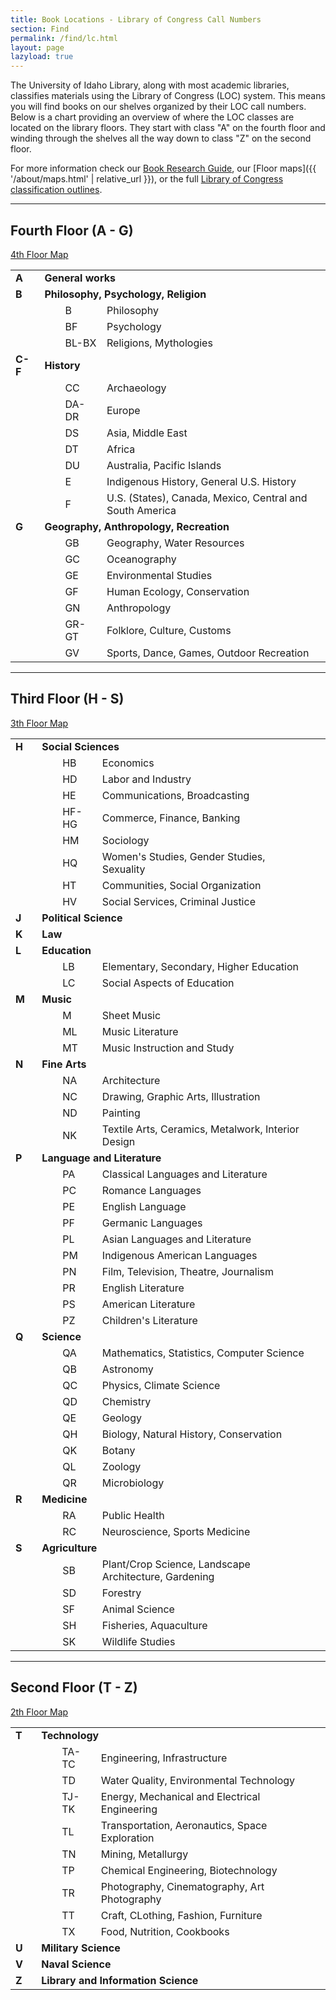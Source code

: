 ```yaml
---
title: Book Locations - Library of Congress Call Numbers
section: Find
permalink: /find/lc.html
layout: page
lazyload: true
---
```


The University of Idaho Library, along with most academic libraries, classifies materials using the Library of Congress (LOC) system. 
This means you will find books on our shelves organized by their LOC call numbers. 
Below is a chart providing an overview of where the LOC classes are located on the library floors.
They start with class "A" on the fourth floor and winding through the shelves all the way down to class "Z" on the second floor.

For more information check our [Book Research Guide](https://libguides.uidaho.edu/c.php?g=363237&p=2453519), our [Floor maps]({{ '/about/maps.html' | relative_url }}), or the full [Library of Congress classification outlines](https://www.loc.gov/catdir/cpso/lcco/).

-------------------

## Fourth Floor (A - G) 

<a href="{{ '/about/maps.html#lg=1&slide=3' | relative_url }}" class="btn btn-sm btn-outline-ponderosa-pine" target="_blank" rel="noopener"><span class="fas fa-map-marker-alt"></span> 4th Floor Map</a>

<table>
  <tbody>
    <tr>
      <td width="36" height="12">
        <b>
          <a name="A">A</a>
        </b>
      </td>
      <td width="617" height="12" colspan="4">
        <b>General works</b>
      </td>
    </tr>
    <tr>
      <td width="36" height="12">
        <b>
          <a name="B">B</a>
        </b>
      </td>
      <td width="617" height="12" colspan="4">
        <b>Philosophy, Psychology, Religion</b>
      </td>
    </tr>
    <tr>
      <td width="36" height="12"></td>
      <td width="20" height="12"></td>
      <td width="48" height="12">B</td>
      <td width="400" height="12">Philosophy</td>
    </tr>
    <tr>
      <td width="36" height="12"></td>
      <td width="20" height="12"></td>
      <td width="48" height="12">BF</td>
      <td width="400" height="12">Psychology</td>
    </tr>
    <tr>
      <td width="36" height="12"></td>
      <td width="20" height="12"></td>
      <td width="48" height="12">BL-BX</td>
      <td width="400" height="12">Religions, Mythologies</td>
    </tr>
    <tr>
      <td width="36" height="12">
        <b>
          <a name="C-F">C-F</a>
        </b>
      </td>
      <td width="617" height="12" colspan="4">
        <b>History</b>
      </td>
    </tr>
    <tr>
      <td width="36" height="12"></td>
      <td width="20" height="12"></td>
      <td width="48" height="12">CC</td>
      <td width="400" height="12">Archaeology</td>
    </tr>
    <tr>
      <td width="36" height="12"></td>
      <td width="20" height="12"></td>
      <td width="48" height="12">DA-DR</td>
      <td width="400" height="12">Europe</td>
    </tr>
    <tr>
      <td width="36" height="12"></td>
      <td width="20" height="12"></td>
      <td width="48" height="12">DS</td>
      <td width="400" height="12">Asia, Middle East</td>
    </tr>
    <tr>
      <td width="36" height="12"></td>
      <td width="20" height="12"></td>
      <td width="48" height="12">DT</td>
      <td width="400" height="12">Africa</td>
    </tr>
    <tr>
      <td width="36" height="12"></td>
      <td width="20" height="12"></td>
      <td width="48" height="12">DU</td>
      <td width="400" height="12">Australia, Pacific Islands</td>
    </tr>
    <tr>
      <td width="36" height="12"></td>
      <td width="20" height="12"></td>
      <td width="48" height="12">E</td>
      <td width="400" height="12">Indigenous History, General U.S. History</td>
    </tr>
    <tr>
      <td width="36" height="12"></td>
      <td width="20" height="12"></td>
      <td width="48" height="12">F</td>
      <td width="400" height="12">U.S. (States), Canada, Mexico, Central and South America</td>
    </tr>
    <tr>
      <td width="36" height="12">
        <b>
          <a name="G">G</a>
        </b>
      </td>
      <td width="603" height="12" colspan="3">
        <b>Geography, Anthropology, Recreation</b>
      </td>
    </tr>
    <tr>
      <td width="36" height="12"></td>
      <td width="20" height="12"></td>
      <td width="48" height="12">GB</td>
      <td width="400" height="12">Geography, Water Resources</td>
    </tr>
    <tr>
      <td width="36" height="12"></td>
      <td width="20" height="12"></td>
      <td width="48" height="12">GC</td>
      <td width="400" height="12">Oceanography</td>
    </tr>
    <tr>
      <td width="36" height="12"></td>
      <td width="20" height="12"></td>
      <td width="48" height="12">GE</td>
      <td width="400" height="12">Environmental Studies</td>
    </tr>
    <tr>
      <td width="36" height="12"></td>
      <td width="20" height="12"></td>
      <td width="48" height="12">GF</td>
      <td width="400" height="12">Human Ecology, Conservation</td>
    </tr>
    <tr>
      <td width="36" height="12"></td>
      <td width="20" height="12"></td>
      <td width="48" height="12">GN</td>
      <td width="400" height="12">Anthropology</td>
    </tr>
    <tr>
      <td width="36" height="12"></td>
      <td width="20" height="12"></td>
      <td width="48" height="12">GR-GT</td>
      <td width="400" height="12">Folklore, Culture, Customs</td>
    </tr>
    <tr>
      <td width="36" height="12"></td>
      <td width="20" height="12"></td>
      <td width="48" height="12">GV</td>
      <td width="400" height="12">Sports, Dance, Games, Outdoor Recreation</td>
    </tr>
  </tbody>
</table>

---------------------

## Third Floor (H - S)

<a href="{{ '/about/maps.html#lg=1&slide=2' | relative_url }}" class="btn btn-sm btn-outline-ponderosa-pine" target="_blank" rel="noopener"><span class="fas fa-map-marker-alt"></span> 3th Floor Map</a>

<table>
  <tbody>
    <tr>
      <td width="36" height="12">
        <b>
          <a name="H">H</a>
        </b>
      </td>
      <td width="603" height="12" colspan="3">
        <b>Social Sciences</b>
      </td>
      <td width="14" height="12" align="center">&nbsp;</td>
    </tr>
    <tr>
      <td width="36" height="12">&nbsp;</td>
      <td width="20" height="12">&nbsp;</td>
      <td width="48" height="12">HB</td>
      <td width="400" height="12">Economics</td>
    </tr>
    <tr>
      <td width="36" height="12">&nbsp;</td>
      <td width="20" height="12">&nbsp;</td>
      <td width="48" height="12">HD</td>
      <td width="400" height="12">Labor and Industry</td>
    </tr>
    <tr>
      <td width="36" height="12">&nbsp;</td>
      <td width="20" height="12">&nbsp;</td>
      <td width="48" height="12">HE</td>
      <td width="400" height="12">Communications, Broadcasting</td>
    </tr>
    <tr>
      <td width="36" height="12">&nbsp;</td>
      <td width="20" height="12">&nbsp;</td>
      <td width="48" height="12">HF-HG</td>
      <td width="400" height="12">Commerce, Finance, Banking</td>
    </tr>
    <tr>
      <td width="36" height="12">&nbsp;</td>
      <td width="20" height="12">&nbsp;</td>
      <td width="48" height="12">HM</td>
      <td width="400" height="12">Sociology</td>
    </tr>
    <tr>
      <td width="36" height="12">&nbsp;</td>
      <td width="20" height="12">&nbsp;</td>
      <td width="48" height="12">HQ</td>
      <td width="400" height="12">Women's Studies, Gender Studies, Sexuality</td>
    </tr>
    <tr>
      <td width="36" height="12">&nbsp;</td>
      <td width="20" height="12">&nbsp;</td>
      <td width="48" height="12">HT</td>
      <td width="400" height="12">Communities, Social Organization</td>
    </tr>
    <tr>
      <td width="36" height="12">&nbsp;</td>
      <td width="20" height="12">&nbsp;</td>
      <td width="48" height="12">HV</td>
      <td width="400" height="12">Social Services, Criminal Justice</td>
    </tr>
    <tr>
      <td width="36" height="12">
        <b>
          <a name="J">J</a>
        </b>
      </td>
      <td width="603" height="12" colspan="3">
        <b>Political Science</b>
      </td>
    </tr>
    <tr>
      <td width="36" height="12">
        <b>
          <a name="K">K</a>
        </b>
      </td>
      <td width="603" height="12" colspan="3">
        <b>Law</b>
      </td>
      <td width="14" height="12" align="center">&nbsp;</td>
    </tr>
    <tr>
      <td width="36" height="12">
        <b>
          <a name="L">L</a>
        </b>
      </td>
      <td width="603" height="12" colspan="3">
        <b>Education</b>
      </td>
      <td width="14" height="12" align="center">&nbsp;</td>
    </tr>
    <tr>
      <td width="36" height="12">&nbsp;</td>
      <td width="20" height="12">&nbsp;</td>
      <td width="48" height="12">LB</td>
      <td width="400" height="12">Elementary, Secondary, Higher Education</td>
    </tr>
    <tr>
      <td width="36" height="12">&nbsp;</td>
      <td width="20" height="12">&nbsp;</td>
      <td width="48" height="12">LC</td>
      <td width="400" height="12">Social Aspects of Education</td>
    </tr>
    <tr>
      <td width="36" height="12">
        <b>
          <a name="M">M</a>
        </b>
      </td>
      <td width="603" height="12" colspan="3">
        <b>Music</b>
      </td>
      <td width="14" height="12" align="center">&nbsp;</td>
    </tr>
    <tr>
      <td width="36" height="12">&nbsp;</td>
      <td width="20" height="12">&nbsp;</td>
      <td width="48" height="12">M</td>
      <td width="400" height="12">Sheet Music</td>
    </tr>
    <tr>
      <td width="36" height="12">&nbsp;</td>
      <td width="20" height="12">&nbsp;</td>
      <td width="48" height="12">ML</td>
      <td width="400" height="12">Music Literature</td>
    </tr>
    <tr>
      <td width="36" height="12">&nbsp;</td>
      <td width="20" height="12">&nbsp;</td>
      <td width="48" height="12">MT</td>
      <td width="400" height="12">Music Instruction and Study</td>
    </tr>
    <tr>
      <td width="36" height="12">
        <b>
          <a name="N">N</a>
        </b>
      </td>
      <td width="603" height="12" colspan="3">
        <b>Fine Arts</b>
      </td>
      <td width="14" height="12" align="center">&nbsp;</td>
    </tr>
    <tr>
      <td width="36" height="12">&nbsp;</td>
      <td width="20" height="12">&nbsp;</td>
      <td width="48" height="12">NA</td>
      <td width="400" height="12">Architecture</td>
    </tr>
    <tr>
      <td width="36" height="12">&nbsp;</td>
      <td width="20" height="12">&nbsp;</td>
      <td width="48" height="12">NC</td>
      <td width="400" height="12">Drawing, Graphic Arts, Illustration</td>
    </tr>
    <tr>
      <td width="36" height="12">&nbsp;</td>
      <td width="20" height="12">&nbsp;</td>
      <td width="48" height="12">ND</td>
      <td width="400" height="12">Painting</td>
    </tr>
    <tr>
      <td width="36" height="12">&nbsp;</td>
      <td width="20" height="12">&nbsp;</td>
      <td width="48" height="12">NK</td>
      <td width="400" height="12">Textile Arts, Ceramics, Metalwork, Interior Design</td>
    </tr>
    <tr>
      <td width="36" height="12">
        <b>
          <a name="P">P</a>
        </b>
      </td>
      <td width="603" height="12" colspan="3">
        <b>Language and Literature</b>
      </td>
      <td width="14" height="12" align="center">&nbsp;</td>
    </tr>
    <tr>
      <td width="36" height="12">&nbsp;</td>
      <td width="20" height="12">&nbsp;</td>
      <td width="48" height="12">PA</td>
      <td width="400" height="12">Classical Languages and Literature</td>
    </tr>
    <tr>
      <td width="36" height="12">&nbsp;</td>
      <td width="20" height="12">&nbsp;</td>
      <td width="48" height="12">PC</td>
      <td width="400" height="12">Romance Languages</td>
    </tr>
    <tr>
      <td width="36" height="12">&nbsp;</td>
      <td width="20" height="12">&nbsp;</td>
      <td width="48" height="12">PE</td>
      <td width="400" height="12">English Language</td>
    </tr>
    <tr>
      <td width="36" height="12">&nbsp;</td>
      <td width="20" height="12">&nbsp;</td>
      <td width="48" height="12">PF</td>
      <td width="400" height="12">Germanic Languages</td>
    </tr>
    <tr>
      <td width="36" height="12">&nbsp;</td>
      <td width="20" height="12">&nbsp;</td>
      <td width="48" height="12">PL</td>
      <td width="400" height="12">Asian Languages and Literature</td>
    </tr>
    <tr>
      <td width="36" height="12">&nbsp;</td>
      <td width="20" height="12">&nbsp;</td>
      <td width="48" height="12">PM</td>
      <td width="400" height="12">Indigenous American Languages</td>
    </tr>
    <tr>
      <td width="36" height="12">&nbsp;</td>
      <td width="20" height="12">&nbsp;</td>
      <td width="48" height="12">PN</td>
      <td width="400" height="12">Film, Television, Theatre, Journalism</td>
    </tr>
    <tr>
      <td width="36" height="12">&nbsp;</td>
      <td width="20" height="12">&nbsp;</td>
      <td width="48" height="12">PR</td>
      <td width="400" height="12">English Literature</td>
    </tr>
    <tr>
      <td width="36" height="12">&nbsp;</td>
      <td width="20" height="12">&nbsp;</td>
      <td width="48" height="12">PS</td>
      <td width="400" height="12">American Literature</td>
    </tr>
    <tr>
      <td width="36" height="12">&nbsp;</td>
      <td width="20" height="12">&nbsp;</td>
      <td width="48" height="12">PZ</td>
      <td width="400" height="12">Children's Literature</td>
    </tr>
    <tr>
      <td width="36" height="12">
        <b>
          <a name="Q">Q</a>
        </b>
      </td>
      <td width="603" height="12" colspan="3">
        <b>Science</b>
      </td>
      <td width="14" height="12" align="center">&nbsp;</td>
    </tr>
    <tr>
      <td width="36" height="12">&nbsp;</td>
      <td width="20" height="12">&nbsp;</td>
      <td width="48" height="12">QA</td>
      <td width="400" height="12">Mathematics, Statistics, Computer Science</td>
    </tr>
    <tr>
      <td width="36" height="12">&nbsp;</td>
      <td width="20" height="12">&nbsp;</td>
      <td width="48" height="12">QB</td>
      <td width="400" height="12">Astronomy</td>
    </tr>
    <tr>
      <td width="36" height="12">&nbsp;</td>
      <td width="20" height="12">&nbsp;</td>
      <td width="48" height="12">QC</td>
      <td width="400" height="12">Physics, Climate Science</td>
    </tr>
    <tr>
      <td width="36" height="12">&nbsp;</td>
      <td width="20" height="12">&nbsp;</td>
      <td width="48" height="12">QD</td>
      <td width="400" height="12">Chemistry</td>
    </tr>
    <tr>
      <td width="36" height="12">&nbsp;</td>
      <td width="20" height="12">&nbsp;</td>
      <td width="48" height="12">QE</td>
      <td width="400" height="12">Geology</td>
    </tr>
    <tr>
      <td width="36" height="12">&nbsp;</td>
      <td width="20" height="12">&nbsp;</td>
      <td width="48" height="12">QH</td>
      <td width="400" height="12">Biology, Natural History, Conservation</td>
    </tr>
    <tr>
      <td width="36" height="12">&nbsp;</td>
      <td width="20" height="12">&nbsp;</td>
      <td width="48" height="12">QK</td>
      <td width="400" height="12">Botany</td>
    </tr>
    <tr>
      <td width="36" height="12">&nbsp;</td>
      <td width="20" height="12">&nbsp;</td>
      <td width="48" height="12">QL</td>
      <td width="400" height="12">Zoology</td>
    </tr>
    <tr>
      <td width="36" height="12">&nbsp;</td>
      <td width="20" height="12">&nbsp;</td>
      <td width="48" height="12">QR</td>
      <td width="400" height="12">Microbiology</td>
    </tr>
    <tr>
      <td width="36" height="12">
        <b>
          <a name="R">R</a>
        </b>
      </td>
      <td width="606" height="12" colspan="3">
        <b>Medicine</b>
      </td>
      <td width="14" height="12" align="center">&nbsp;</td>
    </tr>
    <tr>
      <td width="36" height="12">&nbsp;</td>
      <td width="20" height="12">&nbsp;</td>
      <td width="48" height="12">RA</td>
      <td width="400" height="12">Public Health</td>
    </tr>
    <tr>
      <td width="36" height="12">&nbsp;</td>
      <td width="20" height="12">&nbsp;</td>
      <td width="48" height="12">RC</td>
      <td width="400" height="12">Neuroscience, Sports Medicine</td>
    </tr>
    <tr>
      <td width="36" height="12">
        <b>
          <a name="S">S</a>
        </b>
      </td>
      <td width="606" height="12" colspan="3">
        <b>Agriculture</b>
      </td>
      <td width="14" height="12" align="center">&nbsp;</td>
    </tr>
    <tr>
      <td width="36" height="12">&nbsp;</td>
      <td width="20" height="12">&nbsp;</td>
      <td width="48" height="12">SB</td>
      <td width="400" height="12">Plant/Crop Science, Landscape Architecture, Gardening</td>
    </tr>
    <tr>
      <td width="36" height="12">&nbsp;</td>
      <td width="20" height="12">&nbsp;</td>
      <td width="48" height="12">SD</td>
      <td width="400" height="12">Forestry</td>
    </tr>
    <tr>
      <td width="36" height="12">&nbsp;</td>
      <td width="20" height="12">&nbsp;</td>
      <td width="48" height="12">SF</td>
      <td width="400" height="12">Animal Science</td>
    </tr>
    <tr>
      <td width="36" height="12">&nbsp;</td>
      <td width="20" height="12">&nbsp;</td>
      <td width="48" height="12">SH</td>
      <td width="400" height="12">Fisheries, Aquaculture</td>
    </tr>
    <tr>
      <td width="36" height="12">&nbsp;</td>
      <td width="20" height="12">&nbsp;</td>
      <td width="48" height="12">SK</td>
      <td width="400" height="12">Wildlife Studies</td>
    </tr>
  </tbody>
</table>

---------------------

## Second Floor (T - Z) 

<a href="{{ '/about/maps.html#lg=1&slide=1' | relative_url }}" class="btn btn-sm btn-outline-ponderosa-pine" target="_blank" rel="noopener"><span class="fas fa-map-marker-alt"></span> 2th Floor Map</a>

<table>
  <tbody>
    <tr>
      <td width="36" height="12">
        <b>
          <a name="T">T</a>
        </b>
      </td>
      <td width="606" height="12" colspan="3">
        <b>Technology</b>
      </td>
      <td width="14" height="12" align="center">&nbsp;</td>
    </tr>
    <tr>
      <td width="36" height="12">&nbsp;</td>
      <td width="20" height="12">&nbsp;</td>
      <td width="48" height="12">TA-TC</td>
      <td width="400" height="12">Engineering, Infrastructure</td>
    </tr>
    <tr>
      <td width="36" height="12">&nbsp;</td>
      <td width="20" height="12">&nbsp;</td>
      <td width="48" height="12">TD</td>
      <td width="400" height="12">Water Quality, Environmental Technology</td>
    </tr>
    <tr>
      <td width="36" height="12">&nbsp;</td>
      <td width="20" height="12">&nbsp;</td>
      <td width="48" height="12">TJ-TK</td>
      <td width="400" height="12">Energy, Mechanical and Electrical Engineering</td>
    </tr>
    <tr>
      <td width="36" height="12">&nbsp;</td>
      <td width="20" height="12">&nbsp;</td>
      <td width="48" height="12">TL</td>
      <td width="400" height="12">Transportation, Aeronautics, Space Exploration</td>
    </tr>
    <tr>
      <td width="36" height="12">&nbsp;</td>
      <td width="20" height="12">&nbsp;</td>
      <td width="48" height="12">TN</td>
      <td width="400" height="12">Mining, Metallurgy</td>
    </tr>
    <tr>
      <td width="36" height="12">&nbsp;</td>
      <td width="20" height="12">&nbsp;</td>
      <td width="48" height="12">TP</td>
      <td width="400" height="12">Chemical Engineering, Biotechnology</td>
    </tr>
    <tr>
      <td width="36" height="12">&nbsp;</td>
      <td width="20" height="12">&nbsp;</td>
      <td width="48" height="12">TR</td>
      <td width="400" height="12">Photography, Cinematography, Art Photography</td>
    </tr>
    <tr>
      <td width="36" height="12">&nbsp;</td>
      <td width="20" height="12">&nbsp;</td>
      <td width="48" height="12">TT</td>
      <td width="400" height="12">Craft, CLothing, Fashion, Furniture</td>
    </tr>
    <tr>
      <td width="36" height="12">&nbsp;</td>
      <td width="20" height="12">&nbsp;</td>
      <td width="48" height="12">TX</td>
      <td width="400" height="12">Food, Nutrition, Cookbooks</td>
    </tr>
    <tr>
      <td width="36" height="12">
        <b>
          <a name="U">U</a>
        </b>
      </td>
      <td width="606" height="12" colspan="3">
        <b>Military Science</b>
      </td>
      <td width="14" height="12" align="center">&nbsp;</td>
    </tr>
    <tr>
      <td width="36" height="12">
        <b>
          <a name="V">V</a>
        </b>
      </td>
      <td width="606" height="12" colspan="3">
        <b>Naval Science</b>
      </td>
      <td width="14" height="12" align="center">&nbsp;</td>
    </tr>
    <tr>
      <td width="36" height="12">
        <b>
          <a name="Z">Z</a>
        </b>
      </td>
      <td width="606" height="12" colspan="3">
        <b>Library and Information Science</b>
      </td>
      <td width="14" height="12" align="center">&nbsp;</td>
    </tr>
  </tbody>
</table>

